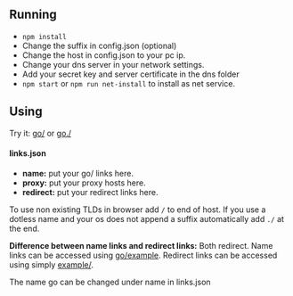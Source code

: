 ## Running
- `npm install`
- Change the suffix in config.json (optional)
- Change the host in config.json to your pc ip.
- Change your dns server in your network settings.
- Add your secret key and server certificate in the dns folder
- `npm start` or `npm run net-install` to install as net service.
## Using
Try it: [go/](http://go/ "go/") or [go./](http://go./ "go./")
#### links.json
- **name:** put your go/ links here.
- **proxy:** put your proxy hosts here.
- **redirect:** put your redirect links here.

To use non existing TLDs in browser add `/` to end of host. If you use a dotless name and your os does not append a suffix automatically add `./` at the end.

**Difference between name links and redirect links:**
Both redirect. Name links can be accessed using [go/example](http://go/example "go/example"). Redirect links can be accessed using simply [example/](http://example/ "example/").

The name go can be changed under name in links.json
